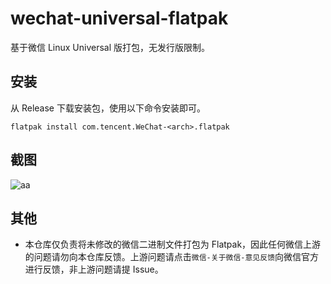 # wechat-universal-flatpak

基于微信 Linux Universal 版打包，无发行版限制。

## 安装

从 Release 下载安装包，使用以下命令安装即可。

```shell
flatpak install com.tencent.WeChat-<arch>.flatpak
```

## 截图

![aa](.assets/sc.png)

## 其他

 - 本仓库仅负责将未修改的微信二进制文件打包为 Flatpak，因此任何微信上游的问题请勿向本仓库反馈。上游问题请点击`微信-关于微信-意见反馈`向微信官方进行反馈，非上游问题请提 Issue。
